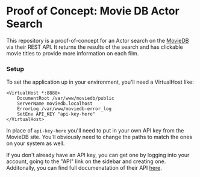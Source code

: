 Proof of Concept: Movie DB Actor Search
================

This repository is a proof-of-concept for an Actor search on the [MovieDB](http://themoviedb.org) via
their REST API. It returns the results of the search and has clickable movie titles to provide
more information on each film.

### Setup

To set the application up in your environment, you'll need a VirtualHost like:

```
<VirtualHost *:8888>
    DocumentRoot /var/www/moviedb/public
    ServerName moviedb.localhost
    ErrorLog /var/www/moviedb-error_log
    SetEnv API_KEY "api-key-here"
</VirtualHost>
```

In place of `api-key-here` you'll need to put in your own API key from the MovieDB site. You'll obviously
need to change the paths to match the ones on your system as well.

If you don't already have an API key, you can get one by logging into your account, going to the "API"
link on the sidebar and creating one. Additonally, you can find full documenatation of their
API [here](http://www.themoviedb.org/documentation/api).
